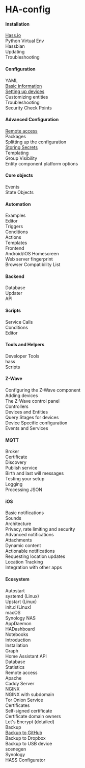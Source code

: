 # HA-config
#### Installation
[Hass.io](https://zhuanlan.zhihu.com/p/30568280 "1.0 安装Hass.io")<br> 
Python Virtual Env<br> 
Hassbian<br> 
Updating<br> 
Troubleshooting<br> 
#### Configuration
YAML<br> 
[Basic information](https://zhuanlan.zhihu.com/p/32127317 "7.0 configuration.yaml基本配置信息")<br> 
[Setting up devices](https://zhuanlan.zhihu.com/p/32127336 "8.0 添加设备之Broadlink RM Pro")<br> 
Customizing entities<br> 
Troubleshooting<br> 
Security Check Points<br> 
#### Advanced Configuration
[Remote access](https://zhuanlan.zhihu.com/p/30704722 "3.0 安装Duck DNS，实现远程访问Home Assistant")<br> 
Packages<br> 
Splitting up the configuration<br> 
[Storing Secrets](https://zhuanlan.zhihu.com/p/31288339 "6.0 设置Home Assistant登入密码")<br> 
Templating<br> 
Group Visibility<br> 
Entity component platform options<br> 
#### Core objects
Events<br> 
State Objects<br> 
#### Automation
Examples<br> 
Editor<br> 
Triggers<br> 
Conditions<br> 
Actions<br> 
Templates<br>
Frontend<br> 
Android/iOS Homescreen<br> 
Web server fingerprint<br> 
Browser Compatibility List<br> 
#### Backend
Database<br> 
Updater<br> 
API<br> 
#### Scripts
Service Calls<br> 
Conditions<br> 
Editor<br> 
#### Tools and Helpers
Developer Tools<br> 
hass<br> 
Scripts<br> 
#### Z-Wave
Configuring the Z-Wave component<br> 
Adding devices<br> 
The Z-Wave control panel<br> 
Controllers<br> 
Devices and Entities<br> 
Query Stages for devices<br> 
Device Specific configuration<br> 
Events and Services<br> 
#### MQTT
Broker<br> 
Certificate<br> 
Discovery<br> 
Publish service<br> 
Birth and last will messages<br> 
Testing your setup<br> 
Logging<br> 
Processing JSON<br> 
#### iOS
Basic notifications<br> 
Sounds<br> 
Architecture<br> 
Privacy, rate limiting and security<br> 
Advanced notifications<br> 
Attachments<br> 
Dynamic content<br> 
Actionable notifications<br> 
Requesting location updates<br> 
Location Tracking<br> 
Integration with other apps<br> 
#### Ecosystem
Autostart<br> 
systemd (Linux)<br> 
Upstart (Linux)<br> 
init.d (Linux)<br> 
macOS<br> 
Synology NAS<br> 
AppDaemon<br> 
HADashboard<br> 
Notebooks<br> 
Introduction<br> 
Installation<br> 
Graph<br> 
Home Assistant API<br> 
Database<br> 
Statistics<br> 
Remote access<br> 
Apache<br> 
Caddy Server<br> 
NGINX<br> 
NGINX with subdomain<br> 
Tor Onion Service<br> 
Certificates<br> 
Self-signed certificate<br> 
Certificate domain owners<br> 
Let's Encrypt (detailed)<br> 
Backup<br> 
[Backup to GitHub](https://zhuanlan.zhihu.com/p/31316242 "5.0 备份你的Home Assistant配置文件到github")<br>
Backup to Dropbox<br> 
Backup to USB device<br> 
scenegen<br> 
Synology<br> 
HASS Configurator<br> 
